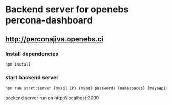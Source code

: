 # Backend server for openebs percona-dashboard 

## http://perconajiva.openebs.ci

### Install dependencies

```bash
npm install
```

### start backend server

```bash
npm run start:server {mysql IP} {mysql password} {namespaces} {mayaapiserver IP} 
```

backend server run on http://localhost:3000